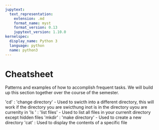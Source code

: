 ```yaml
---
jupytext:
  text_representation:
    extension: .md
    format_name: myst
    format_version: 0.13
    jupytext_version: 1.10.0
kernelspec:
  display_name: Python 3
  language: python
  name: python3
---
```



# Cheatsheet

Patterns and examples of how to accomplish frequent tasks. We will build up
this section together over the course of the semester. 

'cd' : 'change directory' - Used to swicth into a different directory, this will work if the directory you are swicthung inot is in the directory uyou are currenlty in
'ls ' : 'list files' - Used to list all files in your currenlt directory except hidden files
'mkdir' : 'make directory' - Used to create a new directory
'cat' : Used to display the contents of a specific file
